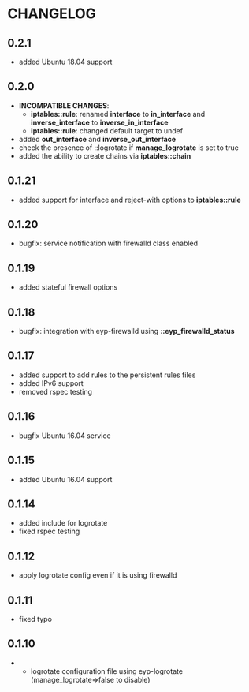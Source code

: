 # CHANGELOG

## 0.2.1

* added Ubuntu 18.04 support

## 0.2.0

* **INCOMPATIBLE CHANGES**:
  - **iptables::rule**: renamed **interface** to **in_interface** and **inverse_interface** to **inverse_in_interface**
  - **iptables::rule**: changed default target to undef
* added **out_interface** and **inverse_out_interface**
* check the presence of ::logrotate if **manage_logrotate** is set to true
* added the ability to create chains via **iptables::chain**

## 0.1.21

* added support for interface and reject-with options to **iptables::rule**

## 0.1.20

* bugfix: service notification with firewalld class enabled

## 0.1.19

* added stateful firewall options

## 0.1.18

* bugfix: integration with eyp-firewalld using **::eyp_firewalld_status**

## 0.1.17

* added support to add rules to the persistent rules files
* added IPv6 support
* removed rspec testing

## 0.1.16

* bugfix Ubuntu 16.04 service

## 0.1.15

* added Ubuntu 16.04 support

## 0.1.14

* added include for logrotate
* fixed rspec testing

## 0.1.12

* apply logrotate config even if it is using firewalld

## 0.1.11

* fixed typo

## 0.1.10

* * logrotate configuration file using eyp-logrotate (manage_logrotate=>false to disable)
